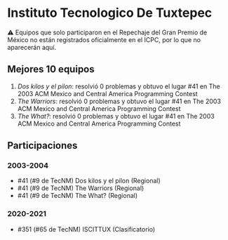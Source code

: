 # Instituto Tecnologico De Tuxtepec

:warning: Equipos que solo participaron en el Repechaje del Gran Premio de México no están registrados oficialmente en el ICPC, por lo que no aparecerán aquí.

## Mejores 10 equipos

1. _Dos kilos y el pilon_: resolvió 0 problemas y obtuvo el lugar #41 en The 2003 ACM Mexico and Central America Programming Contest
1. _The Warriors_: resolvió 0 problemas y obtuvo el lugar #41 en The 2003 ACM Mexico and Central America Programming Contest
1. _The What?_: resolvió 0 problemas y obtuvo el lugar #41 en The 2003 ACM Mexico and Central America Programming Contest

## Participaciones

### 2003-2004

- #41 (#9 de TecNM) Dos kilos y el pilon (Regional)
- #41 (#9 de TecNM) The Warriors (Regional)
- #41 (#9 de TecNM) The What? (Regional)

### 2020-2021

- #351 (#65 de TecNM) ISCITTUX (Clasificatorio)



